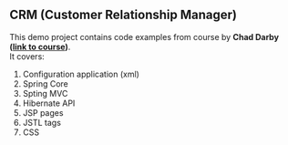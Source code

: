 
## CRM (Customer Relationship Manager) ##

This demo project contains code examples from course by **Chad Darby ([link to course](https://www.udemy.com/spring-hibernate-tutorial))**.   
It covers:
1. Configuration application (xml)
2. Spring Core
3. Spting MVC
3. Hibernate API
4. JSP pages
5. JSTL tags
6. CSS

